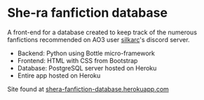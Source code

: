 # She-ra fanfiction database

A front-end for a database created to keep track of the numerous fanfictions recommended on AO3 user [silkarc](https://archiveofourown.org/users/silkarc/)'s discord server.

- Backend: Python using Bottle micro-framework
- Frontend: HTML with CSS from Bootstrap
- Database: PostgreSQL server hosted on Heroku
- Entire app hosted on Heroku

Site found at [shera-fanfiction-database.herokuapp.com](https://shera-fanfiction-database.herokuapp.com/)

